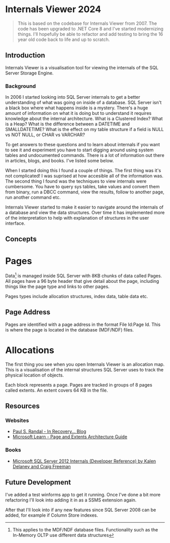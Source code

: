 # Internals Viewer 2024

>This is based on the codebase for Internals Viewer from 2007. The code has been upgraded to .NET Core 8 and I've started modernizing things. I'll hopefully be able to refactor and add testing to bring the 16 year old code back to life and up to scratch.

## Introduction

Internals Viewer is a visualisation tool for viewing the internals of the SQL Server Storage Engine.

### Background

In 2006 I started looking into SQL Server internals to get a better understanding of what was going on inside of a database. SQL Server isn't a black box where what happens inside is a mystery. There's a huge amount of information on what it is doing but to understand it requires knowledge about the internal architecture. What is a Clustered Index? What is a Heap? What is the difference between a DATETIME and SMALLDATETIME? What is the effect on my table structure if a field is NULL vs NOT NULL, or CHAR vs VARCHAR?

To get answers to these questions and to learn about internals if you want to see it and experiment you have to start digging around using system tables and undocumented commands. There is a lot of information out there in articles, blogs, and books. I've listed some below. 

When I started doing this I found a couple of things. The first thing was it's not complicated! I was suprised at how accesible all of the information was. The second thing I found was the techniques to view internals were cumbersome. You have to query sys tables, take values and convert them from binary, run a DBCC command, view the results, follow to another page, run another command etc.

Internals Viewer started to make it easier to navigate around the internals of a database and view the data structures. Over time it has implemented more of the interpretation to help with explanation of structures in the user interface.

## Concepts

# Pages

Data[^1] is managed inside SQL Server with 8KB chunks of data called Pages. All pages have a 96 byte header that give detail about the page, including things like the page type and links to other pages.

Pages types include allocation structures, index data, table data etc.

[^1]: This applies to the MDF/NDF database files. Functionality such as the In-Memory OLTP use different data structures

## Page Address

Pages are identified with a page address in the format File Id:Page Id. This is where the page is located in the database (MDF/NDF) files.

# Allocations

The first thing you see when you open Internals Viewer is an allocation map. This is a visualisation of the internal structures SQL Server uses to track the physical location of objects.

Each block represents a page. Pages are tracked in groups of 8 pages called extents. An extent covers 64 KB in the file.

## Resources

### Websites
- [Paul S. Randal - In Recovery... Blog](https://www.sqlskills.com/blogs/paul/category/inside-the-storage-engine/)
- [Microsoft Learn - Page and Extents Architecture Guide](https://learn.microsoft.com/en-us/sql/relational-databases/pages-and-extents-architecture-guide)

### Books

- [Microsoft SQL Server 2012 Internals (Developer Reference) by Kalen Delaney and Craig Freeman](https://www.amazon.co.uk/Microsoft-SQL-Server-2012-Internals-ebook/dp/B00JDMQJYC)

## Future Development
I've added a test winforms app to get it running. Once I've done a bit more refactoring I'll look into adding it in as a SSMS extension again.

After that I'll look into if any new features since SQL Server 2008 can be added, for example if Column Store indexes.
